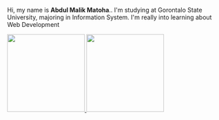 Hi, my name is **Abdul Malik Matoha**.\. I'm studying at Gorontalo State University, majoring in Information System. I'm really into learning about Web Development

<p align="left">
<a href="https://github.com/Malixl">
  <img height="180em" src="https://github-readme-stats-eight-theta.vercel.app/api?username=Malixl&show_icons=true&theme=algolia&include_all_commits=true&count_private=true"/>
  <img height="180em" src="https://github-readme-stats-eight-theta.vercel.app/api/top-langs/?username=Malixl&layout=compact&langs_count=8&theme=algolia"/>
</a>
</p>
